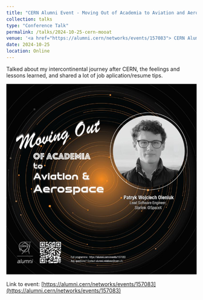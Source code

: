 ```yaml
---
title: "CERN Alumni Event - Moving Out of Academia to Aviation and Aerospace"
collection: talks
type: "Conference Talk"
permalink: /talks/2024-10-25-cern-mooat
venue: '<a href="https://alumni.cern/networks/events/157083"> CERN Alumni</a>'
date: 2024-10-25
location: Online
---
```


Talked about my intercontinental journey after CERN, the feelings and lessons learned, and shared a lot of job aplication/resume tips.

<img src='/images/MOOAT_marketing.jpeg' width="560px" >


Link to event: [https://alumni.cern/networks/events/157083](https://alumni.cern/networks/events/157083)
